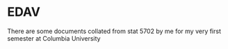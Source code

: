 # EDAV

There are some documents collated from stat 5702 by me for my very first semester at Columbia University
